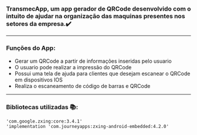 ### TransmecApp, um app gerador de QRCode desenvolvido com o intuito de ajudar na organização das maquinas presentes nos setores da empresa.✔️
<hr/>

### Funções do App:
<body>
<ul>
<li>Gerar um QRCode a partir de informações inseridas pelo usuario</li>
<li>O usuario pode realizar a impressão do QRCode</li>
<li>Possui uma tela de ajuda para clientes que desejam escanear o QRCode em dispositivos IOS</li>
<li>Realiza o escaneamento de código de barras e QRCode</li>
</ul>
</body>

<hr/>

### Bibliotecas utilizadas 📚: 

    'com.google.zxing:core:3.4.1'
    'implementation 'com.journeyapps:zxing-android-embedded:4.2.0'
